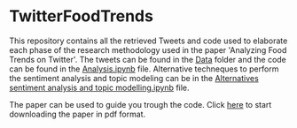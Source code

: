 # TwitterFoodTrends
This repository contains all the retrieved Tweets and code used to elaborate each phase of the research methodology used in the paper 'Analyzing Food Trends on Twitter'.
The tweets can be found in the [Data](Data) folder and the code can be found in the [Analysis.ipynb](Analysis.ipynb) file. Alternative techneques to perform the sentiment analysis and topic modeling can be in the [Alternatives sentiment analysis and topic modelling.ipynb](Alternatives.ipynb) file. 

The paper can be used to guide you trough the code. Click [here]() to start downloading the paper in pdf format.
